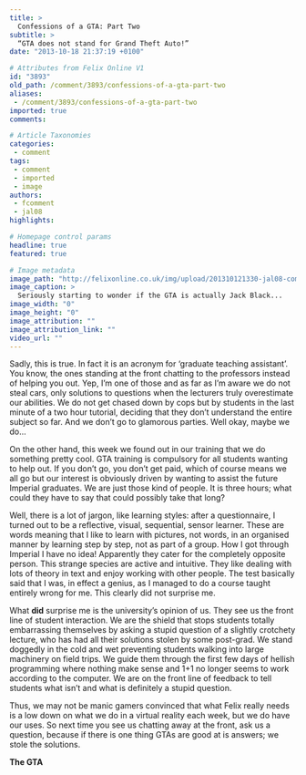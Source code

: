 ```yaml
---
title: >
  Confessions of a GTA: Part Two
subtitle: >
  “GTA does not stand for Grand Theft Auto!”
date: "2013-10-18 21:37:19 +0100"

# Attributes from Felix Online V1
id: "3893"
old_path: /comment/3893/confessions-of-a-gta-part-two
aliases:
 - /comment/3893/confessions-of-a-gta-part-two
imported: true
comments:

# Article Taxonomies
categories:
 - comment
tags:
 - comment
 - imported
 - image
authors:
 - fcomment
 - jal08
highlights:

# Homepage control params
headline: true
featured: true

# Image metadata
image_path: "http://felixonline.co.uk/img/upload/201310121330-jal08-comment_gta.jpg"
image_caption: >
  Seriously starting to wonder if the GTA is actually Jack Black...
image_width: "0"
image_height: "0"
image_attribution: ""
image_attribution_link: ""
video_url: ""
---
```


Sadly, this is true. In fact it is an acronym for ‘graduate teaching assistant’. You know, the ones standing at the front chatting to the professors instead of helping you out. Yep, I’m one of those and as far as I’m aware we do not steal cars, only solutions to questions when the lecturers truly overestimate our abilities. We do not get chased down by cops but by students in the last minute of a two hour tutorial, deciding that they don’t understand the entire subject so far. And we don’t go to glamorous parties. Well okay, maybe we do...

On the other hand, this week we found out in our training that we do something pretty cool. GTA training is compulsory for all students wanting to help out. If you don’t go, you don’t get paid, which of course means we all go but our interest is obviously driven by wanting to assist the future Imperial graduates. We are just those kind of people. It is three hours; what could they have to say that could possibly take that long?

Well, there is a lot of jargon, like learning styles: after a questionnaire, I turned out to be a reflective, visual, sequential, sensor learner. These are words meaning that I like to learn with pictures, not words, in an organised manner by learning step by step, not as part of a group. How I got through Imperial I have no idea! Apparently they cater for the completely opposite person. This strange species are active and intuitive. They like dealing with lots of theory in text and enjoy working with other people. The test basically said that I was, in effect a genius, as I managed to do a course taught entirely wrong for me. This clearly did not surprise me.

What __did__ surprise me is the university’s opinion of us. They see us the front line of student interaction. We are the shield that stops students totally embarrassing themselves by asking a stupid question of a slightly crotchety lecture, who has had all their solutions stolen by some post-grad. We stand doggedly in the cold and wet preventing students walking into large machinery on field trips. We guide them through the first few days of hellish programming where nothing make sense and 1+1 no longer seems to work according to the computer. We are on the front line of feedback to tell students what isn’t and what is definitely a stupid question.

Thus, we may not be manic gamers convinced that what Felix really needs is a low down on what we do in a virtual reality each week, but we do have our uses. So next time you see us chatting away at the front, ask us a question, because if there is one thing GTAs are good at is answers; we stole the solutions.

__The GTA__
